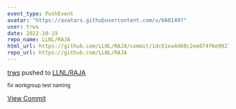 ```yaml
---
event_type: PushEvent
avatar: "https://avatars.githubusercontent.com/u/660149?"
user: trws
date: 2022-10-19
repo_name: LLNL/RAJA
html_url: https://github.com/LLNL/RAJA/commit/1dc61ea4d60c2ee874f6e992791a8add189f55ec
repo_url: https://github.com/LLNL/RAJA
---
```


<a href='https://github.com/trws' target='_blank'>trws</a> pushed to <a href='https://github.com/LLNL/RAJA' target='_blank'>LLNL/RAJA</a>

<small>fix workgroup test naming</small>

<a href='https://github.com/LLNL/RAJA/commit/1dc61ea4d60c2ee874f6e992791a8add189f55ec' target='_blank'>View Commit</a>